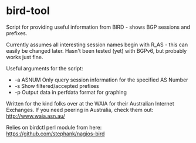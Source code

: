 bird-tool
=========

Script for providing useful information from BIRD - shows BGP sessions and prefixes.

Currently assumes all interesting session names begin with R_AS - this can easily be changed later.
Hasn't been tested (yet) with BGPv6, but probably works just fine.

Useful arguments for the script:
-    -a ASNUM    Only query session information for the specified AS Number
-    -s                 Show filtered/accepted prefixes
-    -p                 Output data in perfdata format for graphing

Written for the kind folks over at the WAIA for their Australian Internet Exchanges.
If you need peering in Australia, check them out: http://www.waia.asn.au/

Relies on birdctl perl module from here:
https://github.com/stephank/nagios-bird

